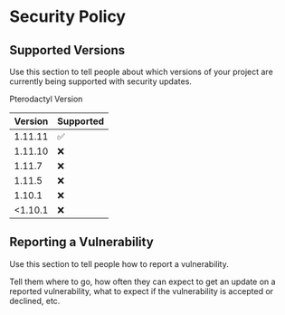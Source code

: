 # Security Policy

## Supported Versions

Use this section to tell people about which versions of your project are
currently being supported with security updates.

Pterodactyl Version

| Version | Supported          |
| ------- | ------------------ |
| 1.11.11 | :white_check_mark:  |
| 1.11.10 | :x:  |
| 1.11.7  | :x: |
| 1.11.5  | :x: | 
| 1.10.1   | :x:               |
| <1.10.1   | :x:                |


## Reporting a Vulnerability

Use this section to tell people how to report a vulnerability.

Tell them where to go, how often they can expect to get an update on a
reported vulnerability, what to expect if the vulnerability is accepted or
declined, etc.

